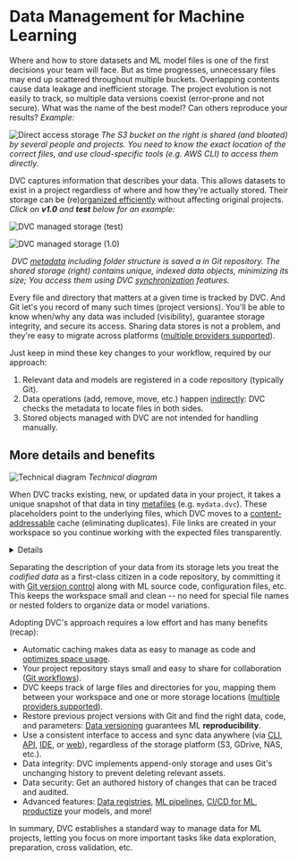 # Data Management for Machine Learning

<!--
## Data Management for Machine Learning
-->

Where and how to store datasets and ML model files is one of the first decisions
your team will face. But as time progresses, unnecessary files may end up
scattered throughout multiple buckets. Overlapping contents cause data leakage
and inefficient storage. The project evolution is not easily to track, so
multiple data versions coexist (error-prone and not secure). What was the name
of the best model? Can others reproduce your results? _Example:_

![Direct access storage](/img/direct_access_storage.png) _The S3 bucket on the
right is shared (and bloated) by several people and projects. You need to know
the exact location of the correct files, and use cloud-specific tools (e.g. AWS
CLI) to access them directly._

DVC captures information that describes your data. This allows datasets to exist
in a <abbr>project</abbr> regardless of where and how they're actually stored.
Their storage can be (re)[organized efficiently] without affecting original
projects. _Click on **v1.0** and **test** below for an example:_

[organized efficiently]:
  /doc/user-guide/data-management/large-dataset-optimization

<toggle>
<tab title="test">

![DVC managed storage (test)](/img/dvc_managed_storage_0.png)

</tab>
<tab title="v1.0">

![DVC managed storage (1.0)](/img/dvc_managed_storage_1.png)

</tab>
</toggle>

![]() _DVC [metadata] including folder structure is saved a in Git repository.
The shared storage (right) contains unique, indexed data objects, minimizing its
size; You access them using DVC [synchronization] features._

Every file and directory that matters at a given time is tracked by DVC. And Git
let's you record of many such times (project versions). You'll be able to know
when/why any data was included (visibility), guarantee storage integrity, and
secure its access. Sharing data stores is not a problem, and they're easy to
migrate across platforms ([multiple providers supported]).

[metadata]: /doc/user-guide/project-structure/dvc-files#specification
[synchronization]:
  /doc/start/data-management/data-versioning#storing-and-sharing
[multiple providers supported]:
  /doc/command-reference/remote/add#supported-storage-types

Just keep in mind these key changes to your workflow, required by our approach:

1. Relevant data and models are registered in a code repository (typically Git).
1. Data operations (add, remove, move, etc.) happen [indirectly]: DVC checks the
   metadata to locate files in both sides.
1. Stored objects managed with DVC are not intended for handling manually.

[indirectly]: https://en.wikipedia.org/wiki/Indirection

## More details and benefits

![Technical diagram]() _Technical diagram_

When DVC tracks existing, new, or updated data in your <abbr>project</abbr>, it
takes a unique snapshot of that data in tiny [metafiles] (e.g. `mydata.dvc`).
These placeholders point to the underlying files, which DVC moves to a
[content-addressable] <abbr>cache</abbr> (eliminating duplicates). File links
are created in your <abbr>workspace</abbr> so you continue working with the
expected files transparently.

[metafiles]: /doc/user-guide/project-structure
[content-addressable]: https://en.wikipedia.org/wiki/Content-addressable_storage

<!--
[file links]:
  https://towardsdatascience.com/reflinks-vs-symlinks-vs-hard-links-and-how-they-can-help-machine-learning-projects-b77b89cdbab1
-->

<details>

### Click to learn about _data as code_.

DVC replaces large files and directories in the project with code-like metafiles
(and file links, as explain above). We call this process "data codification".

</details>

Separating the description of your data from its storage lets you treat the
_codified data_ as a first-class citizen in a code repository, by committing it
with [Git version control] along with ML source code, configuration files, etc.
This keeps the workspace small and clean -- no need for special file names or
nested folders to organize data or model variations.

[git version control]:
  https://git-scm.com/book/en/v2/Getting-Started-About-Version-Control

<!-- Sample code/terminal blocks... -->

Adopting DVC's approach requires a low effort and has many benefits (recap):

- Automatic <abbr>caching</abbr> makes data as easy to manage as code and
  [optimizes space usage].
- Your project <abbr>repository</abbr> stays small and easy to share for
  collaboration ([Git workflows]).
- DVC keeps track of large files and directories for you, mapping them between
  your <abbr>workspace</abbr> and one or more storage locations ([multiple
  providers supported]).
- Restore previous project versions with Git and find the right data, code, and
  parameters: [Data versioning] guarantees ML **reproducibility**.
- Use a consistent interface to access and sync data anywhere (via [CLI], [API],
  [IDE], or [web]), regardless of the storage platform (S3, GDrive, NAS, etc.).
- Data integrity: DVC implements append-only storage and uses Git's unchanging
  history to prevent deleting relevant assets.
- Data security: Get an authored history of changes that can be traced and
  audited.
- Advanced features: [Data registries], [ML pipelines], [CI/CD for ML],
  [productize] your models, and more!

[optimizes space usage]:
  /doc/user-guide/data-management/large-dataset-optimization
[git workflows]:
  https://git-scm.com/book/en/v2/Distributed-Git-Distributed-Workflows
[data versioning]: /doc/use-cases/versioning-data-and-models
[cli]: /doc/command-reference
[api]: /doc/api-reference
[ide]: /doc/vs-code-extension
[web]: /doc/studio
[data registries]: /doc/use-cases/data-registry
[ml pipelines]: /doc/user-guide/pipelines
[ci/cd for ml]: https://cml.dev/
[productize]: https://mlem.ai/

In summary, DVC establishes a standard way to manage data for ML projects,
letting you focus on more important tasks like data exploration, preparation,
cross validation, etc.

<!-- ## Storage locations

The cache is the first storage layer for you and your team to share and
collaborate, but more can be defined in DVC [config files] (using `dvc remote`
commands). These storage locations let you back up and share data, features, ML
models, etc. Supported platforms include SSH, Amazon S3, Google Cloud Storage,
Microsoft Azure, among [many more].

[config files]: /doc/user-guide/project-structure/internal-files
[many more]: /doc/command-reference/remote/add#supported-storage-types

[]:
  /doc/user-guide/project-structure/internal-files#structure-of-the-cache-directory
-->
